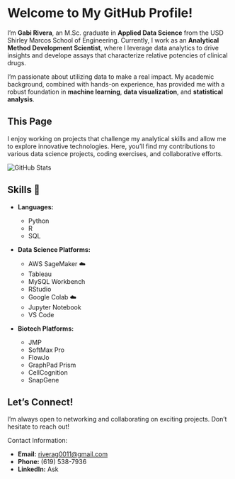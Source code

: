 # Welcome to My GitHub Profile!

I’m **Gabi Rivera**, an M.Sc. graduate in **Applied Data Science** from the USD Shirley Marcos School of Engineering. Currently, I work as an **Analytical Method Development Scientist**, where I leverage data analytics to drive insights and develope assays that characterize relative potencies of clinical drugs.

I’m passionate about utilizing data to make a real impact. My academic background, combined with hands-on experience, has provided me with a robust foundation in **machine learning**, **data visualization**, and **statistical analysis**. 


## This Page

I enjoy working on projects that challenge my analytical skills and allow me to explore innovative technologies. Here, you’ll find my contributions to various data science projects, coding exercises, and collaborative efforts.

![GitHub Stats](https://github-readme-stats.vercel.app/api?username=Riverag0011&show_icons=true&hide_title=true)

## Skills 🌟

- **Languages:** 
  - Python 
  - R 
  - SQL 

- **Data Science Platforms:** 
  - AWS SageMaker ☁️
  - Tableau 
  - MySQL Workbench 
  - RStudio 
  - Google Colab ☁️
  - Jupyter Notebook 
  - VS Code 

- **Biotech Platforms:** 
  - JMP 
  - SoftMax Pro 
  - FlowJo 
  - GraphPad Prism 
  - CellCognition 
  - SnapGene

## Let’s Connect!

I’m always open to networking and collaborating on exciting projects. Don’t hesitate to reach out!
>
Contact Information:

- **Email:** [riverag0011@gmail.com](mailto:riverag0011@gmail.com)
- **Phone:** (619) 538-7936
- **LinkedIn:** Ask

